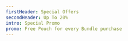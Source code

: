 ```yaml
---
firstHeader: Special Offers
secondHeader: Up To 20%
intro: Special Promo
promo: Free Pouch for every Bundle purchase
---
```

